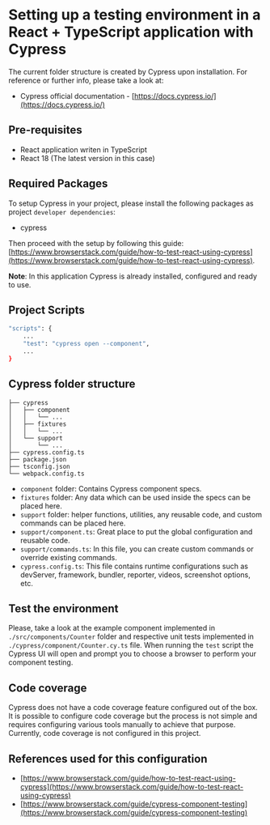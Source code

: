 # Setting up a testing environment in a React + TypeScript application with Cypress

The current folder structure is created by Cypress upon installation. For reference or further info, please take a look at:

-   Cypress official documentation - [https://docs.cypress.io/](https://docs.cypress.io/)

## Pre-requisites

-   React application writen in TypeScript
-   React 18 (The latest version in this case)

## Required Packages

To setup Cypress in your project, please install the following packages as project `developer dependencies`:

-   cypress

Then proceed with the setup by following this guide: [https://www.browserstack.com/guide/how-to-test-react-using-cypress](https://www.browserstack.com/guide/how-to-test-react-using-cypress).

**Note**: In this application Cypress is already installed, configured and ready to use.

## Project Scripts

```bash
"scripts": {
    ...
    "test": "cypress open --component",
    ...
}
```

## Cypress folder structure

```
├── cypress
│   ├── component
│   │   └── ...
│   ├── fixtures
│   │   └── ...
│   └── support
│       └── ...
├── cypress.config.ts
├── package.json
├── tsconfig.json
└── webpack.config.ts
```

-   `component` folder: Contains Cypress component specs.
-   `fixtures` folder: Any data which can be used inside the specs can be placed here.
-   `support` folder: helper functions, utilities, any reusable code, and custom commands can be placed here.
-   `support/component.ts`: Great place to put the global configuration and reusable code.
-   `support/commands.ts`: In this file, you can create custom commands or override existing commands.
-   `cypress.config.ts`: This file contains runtime configurations such as devServer, framework, bundler, reporter, videos, screenshot options, etc.

## Test the environment

Please, take a look at the example component implemented in `./src/components/Counter` folder and respective unit tests implemented in `./cypress/component/Counter.cy.ts` file. When running the `test` script the Cypress UI will open and prompt you to choose a browser to perform your component testing.

## Code coverage

Cypress does not have a code coverage feature configured out of the box. It is possible to configure code coverage but the process is not simple and requires configuring various tools manually to achieve that purpose. Currently, code coverage is not configured in this project.

## References used for this configuration

-   [https://www.browserstack.com/guide/how-to-test-react-using-cypress](https://www.browserstack.com/guide/how-to-test-react-using-cypress)
-   [https://www.browserstack.com/guide/cypress-component-testing](https://www.browserstack.com/guide/cypress-component-testing)
